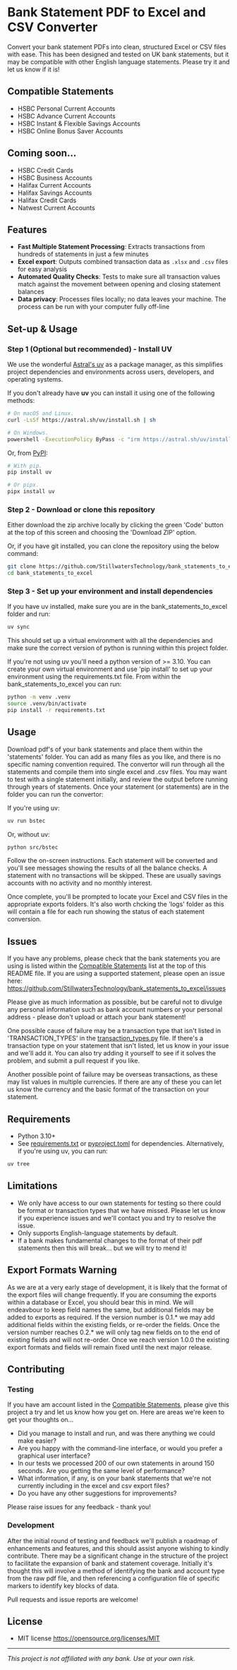 # Bank Statement PDF to Excel and CSV Converter

Convert your bank statement PDFs into clean, structured Excel or CSV files with ease.
This has been designed and tested on UK bank statements, but it may be compatible with other English language statements.  Please try it and let us know if it is!

## Compatible Statements
- HSBC Personal Current Accounts
- HSBC Advance Current Accounts
- HSBC Instant & Flexible Savings Accounts
- HSBC Online Bonus Saver Accounts

## Coming soon...
- HSBC Credit Cards
- HSBC Business Accounts
- Halifax Current Accounts
- Halifax Savings Accounts
- Halifax Credit Cards
- Natwest Current Accounts

## Features

- **Fast Multiple Statement Processing**: Extracts transactions from hundreds of statements in just a few minutes
- **Excel export**: Outputs combined transaction data as `.xlsx` and `.csv` files for easy analysis
- **Automated Quality Checks**: Tests to make sure all transaction values match against the movement between opening and closing statement balances
- **Data privacy**: Processes files locally; no data leaves your machine. The process can be run with your computer fully off-line

## Set-up & Usage

### Step 1 (Optional but recommended) - Install UV
We use the wonderful [Astral's uv](https://github.com/astral-sh/uv) as a package manager, as this simplifies project dependencies and environments across users, developers, and operating systems.

If you don't already have **uv** you can install it using one of the following methods:

```bash
# On macOS and Linux.
curl -LsSf https://astral.sh/uv/install.sh | sh
```

```bash
# On Windows.
powershell -ExecutionPolicy ByPass -c "irm https://astral.sh/uv/install.ps1 | iex"
```

Or, from [PyPI](https://pypi.org/project/uv/):

```bash
# With pip.
pip install uv
```

```bash
# Or pipx.
pipx install uv
```

### Step 2 - Download or clone this repository

Either download the zip archive locally by clicking the green 'Code' button at the top of this screen and choosing the 'Download ZIP' option.

Or, if you have git installed, you can clone the repository using the below command:
    
```bash
git clone https://github.com/StillwatersTechnology/bank_statements_to_excel.git
cd bank_statements_to_excel
```

### Step 3 - Set up your environment and install dependencies

If you have uv installed, make sure you are in the bank_statements_to_excel folder and run:

```bash
uv sync
```

This should set up a virtual environment with all the dependencies and make sure the correct version of python is running within this project folder.

If you're not using uv you'll need a python version of >= 3.10.  You can create your own virtual environment and use 'pip install' to set up your environment using the requirements.txt file.
From within the bank_statements_to_excel you can run:

```bash
python -m venv .venv
source .venv/bin/activate
pip install -r requirements.txt
```

## Usage

Download pdf's of your bank statements and place them within the 'statements' folder.  You can add as many files as you like, and there is no specific naming convention required.  The convertor will run through all the statements and compile them into single excel and .csv files.  You may want to test with a single statement initially, and review the output before running through years of statements.
Once your statement (or statements) are in the folder you can run the convertor:

If you're using uv:
```bash
uv run bstec
```

Or, without uv:
```bash
python src/bstec
```

Follow the on-screen instructions.  Each statement will be converted and you'll see messages showing the results of all the balance checks.
A statement with no transactions will be skipped.  These are usually savings accounts with no activity and no monthly interest.

Once complete, you'll be prompted to locate your Excel and CSV files in the appropriate exports folders.  It's also worth chcking the 'logs' folder as this will contain a file for each run showing the status of each statement conversion.

## Issues

If you have any problems, please check that the bank statements you are using is listed within the [Compatible Statements](#compatible-statements) list at the top of this README file.  If you are using a supported statement, please open an issue here: https://github.com/StillwatersTechnology/bank_statements_to_excel/issues

Please give as much information as possible, but be careful not to divulge any personal information such as bank account numbers or your personal address - please don't upload or attach your bank statement! 

One possible cause of failure may be a transaction type that isn't listed in 'TRANSACTION_TYPES' in the [transaction_types.py](modules/transaction_types.py) file.  If there's a transaction type on your statement that isn't listed, let us know in your issue and we'll add it.  You can also try adding it yourself to see if it solves the problem, and submit a pull request if you like.

Another possible point of failure may be overseas transactions, as these may list values in multiple currencies.  If there are any of these you can let us know the currency and the basic format of the transaction on your statement.

## Requirements

- Python 3.10+
- See [requirements.txt](requirements.txt) or [pyproject.toml](pyproject.toml) for dependencies. Alternatively, if you're using uv, you can run:

```bash
uv tree
```

## Limitations

- We only have access to our own statements for testing so there could be format or transaction types that we have missed.  Please let us know if you experience issues and we'll contact you and try to resolve the issue.
- Only supports English-language statements by default.
- If a bank makes fundamental changes to the format of their pdf statements then this will break...  but we will try to mend it!

## Export Formats Warning

As we are at a very early stage of development, it is likely that the format of the export files will change frequently. If you are consuming the exports within a database or Excel, you should bear this in mind.  We will endeavbour to keep field names the same, but additional fields may be added to exports as required.  If the version number is 0.1.* we may add additional fields within the existing fields, or re-order the fields.  Once the version number reaches 0.2.* we will only tag new fields on to the end of existing fields and will not re-order. Once we reach version 1.0.0 the existing export formats and fields will remain fixed until the next major release. 


## Contributing

### Testing
If you have am account listed in the [Compatible Statements](#compatible-statements), please give this project a try and let us know how you get on. Here are areas we're keen to get your thoughts on...
* Did you manage to install and run, and was there anything we could make easier?
* Are you happy with the command-line interface, or would you prefer a graphical user interface?
* In our tests we processed 200 of our own statements in around 150 seconds.  Are you getting the same level of performance?
* What information, if any, is on your bank statements that we're not currently including in the excel and csv export files?
* Do you have any other suggestions for improvements?

Please raise issues for any feedback - thank you!

### Development
After the initial round of testing and feedback we'll publish a roadmap of enhancements and features, and this should assist anyone wishing to kindly contribute.  There may be a significant change in the structure of the project to facilitate the expansion of bank and statement coverage.  Initially it's thought this will involve a method of identifying the bank and account type from the raw pdf file, and then referencing a configuration file of specific markers to identify key blocks of data.

Pull requests and issue reports are welcome!

## License

- MIT license <https://opensource.org/licenses/MIT>

---

*This project is not affiliated with any bank. Use at your own risk.*
